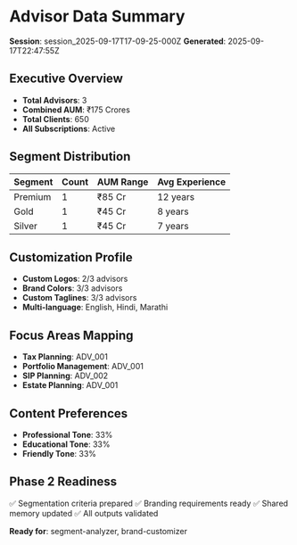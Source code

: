 # Advisor Data Summary
**Session**: session_2025-09-17T17-09-25-000Z
**Generated**: 2025-09-17T22:47:55Z

## Executive Overview
- **Total Advisors**: 3
- **Combined AUM**: ₹175 Crores
- **Total Clients**: 650
- **All Subscriptions**: Active

## Segment Distribution
| Segment | Count | AUM Range | Avg Experience |
|---------|-------|-----------|----------------|
| Premium | 1 | ₹85 Cr | 12 years |
| Gold | 1 | ₹45 Cr | 8 years |
| Silver | 1 | ₹45 Cr | 7 years |

## Customization Profile
- **Custom Logos**: 2/3 advisors
- **Brand Colors**: 3/3 advisors
- **Custom Taglines**: 3/3 advisors
- **Multi-language**: English, Hindi, Marathi

## Focus Areas Mapping
- **Tax Planning**: ADV_001
- **Portfolio Management**: ADV_001
- **SIP Planning**: ADV_002
- **Estate Planning**: ADV_001

## Content Preferences
- **Professional Tone**: 33%
- **Educational Tone**: 33%
- **Friendly Tone**: 33%

## Phase 2 Readiness
✅ Segmentation criteria prepared
✅ Branding requirements ready
✅ Shared memory updated
✅ All outputs validated

**Ready for**: segment-analyzer, brand-customizer